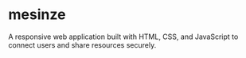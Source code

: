 # mesinze
A responsive web application built with HTML, CSS, and JavaScript to connect users and share resources securely.
